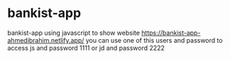 # bankist-app
bankist-app using javascript 
to show website https://bankist-app-ahmedibrahim.netlify.app/
 you can use one of this users and password to access js and password 1111 or jd and password 2222

